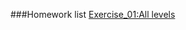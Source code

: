 ###Homework list
[Exercise_01:All levels](https://github.com/yzj9639/computationalphysics_N2014301020008/blob/master/README.md)

